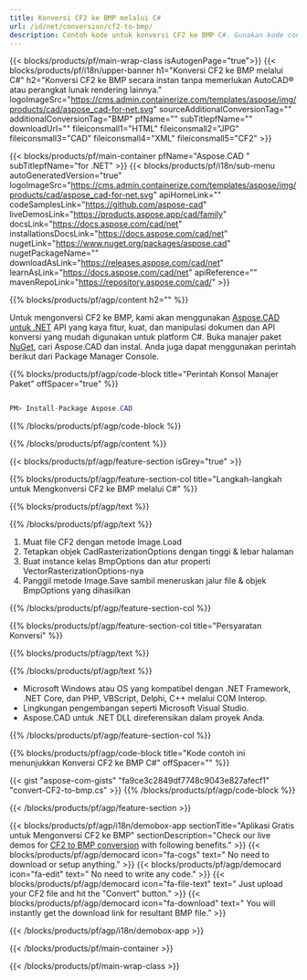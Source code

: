 ```yaml
---
title: Konversi CF2 ke BMP melalui C# 
url: /id/net/conversion/cf2-to-bmp/ 
description: Contoh kode untuk konversi CF2 ke BMP C#. Gunakan kode contoh API untuk file batch CF2 ke konversi BMP dalam VB.NET, Asp.NET atau aplikasi berbasis .NET apa pun.
---
```


{{< blocks/products/pf/main-wrap-class isAutogenPage="true">}}
{{< blocks/products/pf/i18n/upper-banner h1="Konversi CF2 ke BMP melalui C#" h2="Konversi CF2 ke BMP secara instan tanpa memerlukan AutoCAD® atau perangkat lunak rendering lainnya." logoImageSrc="https://cms.admin.containerize.com/templates/aspose/img/products/cad/aspose_cad-for-net.svg" sourceAdditionalConversionTag="" additionalConversionTag="BMP" pfName="" subTitlepfName="" downloadUrl="" fileiconsmall1="HTML" fileiconsmall2="JPG" fileiconsmall3="CAD" fileiconsmall4="XML" fileiconsmall5="CF2" >}}

{{< blocks/products/pf/main-container pfName="Aspose.CAD " subTitlepfName="for .NET" >}}
{{< blocks/products/pf/i18n/sub-menu autoGeneratedVersion="true" logoImageSrc="https://cms.admin.containerize.com/templates/aspose/img/products/cad/aspose_cad-for-net.svg" apiHomeLink="" codeSamplesLink="https://github.com/aspose-cad" liveDemosLink="https://products.aspose.app/cad/family" docsLink="https://docs.aspose.com/cad/net" installationsDocsLink="https://docs.aspose.com/cad/net" nugetLink="https://www.nuget.org/packages/aspose.cad" nugetPackageName="" downloadAsLink="https://releases.aspose.com/cad/net" learnAsLink="https://docs.aspose.com/cad/net" apiReference="" mavenRepoLink="https://repository.aspose.com/cad/" >}}

{{% blocks/products/pf/agp/content h2="" %}}

Untuk mengonversi CF2 ke BMP, kami akan menggunakan <a href=https://products.aspose.com/cad/net>Aspose.CAD untuk .NET</a> API yang kaya fitur, kuat, dan manipulasi dokumen dan API konversi yang mudah digunakan untuk platform C#. Buka manajer paket <a href=https://www.nuget.org/packages/aspose.cad>NuGet</a>, cari Aspose.CAD dan instal. Anda juga dapat menggunakan perintah berikut dari Package Manager Console.

{{% blocks/products/pf/agp/code-block title="Perintah Konsol Manajer Paket" offSpacer="true" %}}

```cs

PM> Install-Package Aspose.CAD

```

{{% /blocks/products/pf/agp/code-block %}}

{{% /blocks/products/pf/agp/content %}}

{{< blocks/products/pf/agp/feature-section isGrey="true" >}}

{{% blocks/products/pf/agp/feature-section-col title="Langkah-langkah untuk Mengkonversi CF2 ke BMP melalui C#" %}}

{{% blocks/products/pf/agp/text %}}

{{% /blocks/products/pf/agp/text %}}

1. Muat file CF2 dengan metode Image.Load
1. Tetapkan objek CadRasterizationOptions dengan tinggi & lebar halaman
1. Buat instance kelas BmpOptions dan atur properti VectorRasterizationOptions-nya
1. Panggil metode Image.Save sambil meneruskan jalur file & objek BmpOptions yang dihasilkan

{{% /blocks/products/pf/agp/feature-section-col %}}

{{% blocks/products/pf/agp/feature-section-col title="Persyaratan Konversi" %}}

{{% blocks/products/pf/agp/text %}}

{{% /blocks/products/pf/agp/text %}}

- Microsoft Windows atau OS yang kompatibel dengan .NET Framework, .NET Core, dan PHP, VBScript, Delphi, C++ melalui COM Interop.
- Lingkungan pengembangan seperti Microsoft Visual Studio.
- Aspose.CAD untuk .NET DLL direferensikan dalam proyek Anda.

{{% /blocks/products/pf/agp/feature-section-col %}}

{{% blocks/products/pf/agp/code-block title="Kode contoh ini menunjukkan Konversi CF2 ke BMP C#" offSpacer="" %}}


{{< gist "aspose-com-gists" "fa9ce3c2849df7748c9043e827afecf1" "convert-CF2-to-bmp.cs" >}}
{{% /blocks/products/pf/agp/code-block %}}

{{< /blocks/products/pf/agp/feature-section >}}    

<!-- aboutfile Starts -->

{{< blocks/products/pf/agp/i18n/demobox-app sectionTitle="Aplikasi Gratis untuk Mengonversi CF2 ke BMP" sectionDescription="Check our live demos for [CF2 to BMP conversion](https://products.aspose.app/cad/conversion/CF2-to-bmp) with following benefits." >}}
        {{< blocks/products/pf/agp/democard icon="fa-cogs" text=" No need to download or setup anything." >}}
        {{< blocks/products/pf/agp/democard icon="fa-edit" text=" No need to write any code." >}}
        {{< blocks/products/pf/agp/democard icon="fa-file-text" text=" Just upload your CF2 file and hit the \"Convert\" button." >}}
        {{< blocks/products/pf/agp/democard icon="fa-download" text=" You will instantly get the download link for resultant BMP file." >}}
 
   
{{< /blocks/products/pf/agp/i18n/demobox-app >}}

<!-- aboutfile Ends -->

{{< /blocks/products/pf/main-container >}}
    
{{< /blocks/products/pf/main-wrap-class >}}
